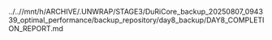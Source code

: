 ../..//mnt/h/ARCHIVE/.UNWRAP/STAGE3/DuRiCore_backup_20250807_094339_optimal_performance/backup_repository/day8_backup/DAY8_COMPLETION_REPORT.md